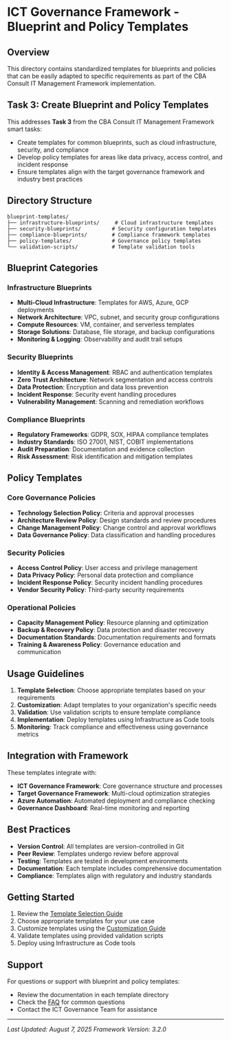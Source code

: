 # ICT Governance Framework - Blueprint and Policy Templates

## Overview

This directory contains standardized templates for blueprints and policies that can be easily adapted to specific requirements as part of the CBA Consult IT Management Framework implementation.

## Task 3: Create Blueprint and Policy Templates

This addresses **Task 3** from the CBA Consult IT Management Framework smart tasks:
- Create templates for common blueprints, such as cloud infrastructure, security, and compliance
- Develop policy templates for areas like data privacy, access control, and incident response
- Ensure templates align with the target governance framework and industry best practices

## Directory Structure

```
blueprint-templates/
├── infrastructure-blueprints/     # Cloud infrastructure templates
├── security-blueprints/          # Security configuration templates
├── compliance-blueprints/        # Compliance framework templates
├── policy-templates/             # Governance policy templates
└── validation-scripts/           # Template validation tools
```

## Blueprint Categories

### Infrastructure Blueprints
- **Multi-Cloud Infrastructure**: Templates for AWS, Azure, GCP deployments
- **Network Architecture**: VPC, subnet, and security group configurations
- **Compute Resources**: VM, container, and serverless templates
- **Storage Solutions**: Database, file storage, and backup configurations
- **Monitoring & Logging**: Observability and audit trail setups

### Security Blueprints
- **Identity & Access Management**: RBAC and authentication templates
- **Zero Trust Architecture**: Network segmentation and access controls
- **Data Protection**: Encryption and data loss prevention
- **Incident Response**: Security event handling procedures
- **Vulnerability Management**: Scanning and remediation workflows

### Compliance Blueprints
- **Regulatory Frameworks**: GDPR, SOX, HIPAA compliance templates
- **Industry Standards**: ISO 27001, NIST, COBIT implementations
- **Audit Preparation**: Documentation and evidence collection
- **Risk Assessment**: Risk identification and mitigation templates

## Policy Templates

### Core Governance Policies
- **Technology Selection Policy**: Criteria and approval processes
- **Architecture Review Policy**: Design standards and review procedures
- **Change Management Policy**: Change control and approval workflows
- **Data Governance Policy**: Data classification and handling procedures

### Security Policies
- **Access Control Policy**: User access and privilege management
- **Data Privacy Policy**: Personal data protection and compliance
- **Incident Response Policy**: Security incident handling procedures
- **Vendor Security Policy**: Third-party security requirements

### Operational Policies
- **Capacity Management Policy**: Resource planning and optimization
- **Backup & Recovery Policy**: Data protection and disaster recovery
- **Documentation Standards**: Documentation requirements and formats
- **Training & Awareness Policy**: Governance education and communication

## Usage Guidelines

1. **Template Selection**: Choose appropriate templates based on your requirements
2. **Customization**: Adapt templates to your organization's specific needs
3. **Validation**: Use validation scripts to ensure template compliance
4. **Implementation**: Deploy templates using Infrastructure as Code tools
5. **Monitoring**: Track compliance and effectiveness using governance metrics

## Integration with Framework

These templates integrate with:
- **ICT Governance Framework**: Core governance structure and processes
- **Target Governance Framework**: Multi-cloud optimization strategies
- **Azure Automation**: Automated deployment and compliance checking
- **Governance Dashboard**: Real-time monitoring and reporting

## Best Practices

- **Version Control**: All templates are version-controlled in Git
- **Peer Review**: Templates undergo review before approval
- **Testing**: Templates are tested in development environments
- **Documentation**: Each template includes comprehensive documentation
- **Compliance**: Templates align with regulatory and industry standards

## Getting Started

1. Review the [Template Selection Guide](template-selection-guide.md)
2. Choose appropriate templates for your use case
3. Customize templates using the [Customization Guide](customization-guide.md)
4. Validate templates using provided validation scripts
5. Deploy using Infrastructure as Code tools

## Support

For questions or support with blueprint and policy templates:
- Review the documentation in each template directory
- Check the [FAQ](faq.md) for common questions
- Contact the ICT Governance Team for assistance

---

*Last Updated: August 7, 2025*
*Framework Version: 3.2.0*
